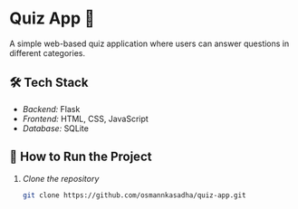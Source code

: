 # Quiz App 📝  

A simple web-based quiz application where users can answer questions in different categories.

## 🛠 Tech Stack  
- *Backend:* Flask  
- *Frontend:* HTML, CSS, JavaScript  
- *Database:* SQLite  

## 🚀 How to Run the Project  
1. *Clone the repository*  
   ```sh
   git clone https://github.com/osmannkasadha/quiz-app.git